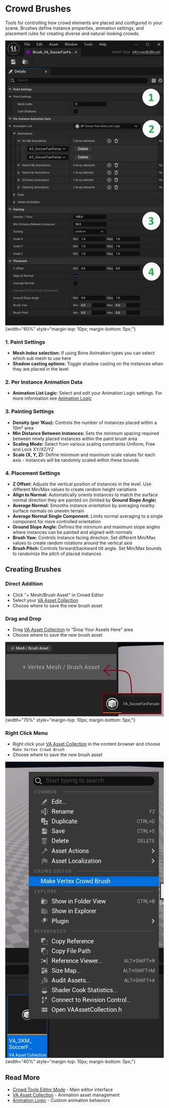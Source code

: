 # Crowd Brushes

Tools for controlling how crowd elements are placed and configured in your scene. Brushes define instance properties, animation settings, and placement rules for creating diverse and natural-looking crowds.

![Brush Overview](assets/crowd_brush_overview.jpg){width="60%" style="margin-top: 10px; margin-bottom: 5px;"}

### 1. Paint Settings
- **Mesh Index selection:** If using Bone Animation types you can select which sub mesh to use here
- **Shadow casting options:** Toggle shadow casting on the instances when they are placed in the level

### 2. Per Instance Animation Data
- **Animation List Logic:** Select and edit your Animation Logic settings. For more information see [Animation Logic](animation-logic.md)

### 3. Painting Settings
- **Density (per 1Kuu):** Controls the number of instances placed within a 10m² area
- **Min Distance Between Instances:** Sets the minimum spacing required between newly placed instances within the paint brush area
- **Scaling Mode:** Select from various scaling constraints Uniform, Free and Lock XY/XZ/YZ
- **Scale (X, Y, Z):** Define minimum and maximum scale values for each axis - instances will be randomly scaled within these bounds

### 4. Placement Settings
- **Z Offset:** Adjusts the vertical position of instances in the level. Use different Min/Max values to create random height variations
- **Align to Normal:** Automatically orients instances to match the surface normal direction they are painted on (limited by **Ground Slope Angle**)
- **Average Normal:** Smooths instance orientation by averaging nearby surface normals on uneven terrain
- **Average Normal Single Component:** Limits normal averaging to a single component for more controlled orientation
- **Ground Slope Angle:** Defines the minimum and maximum slope angles where instances can be painted and aligned with normals
- **Brush Yaw:** Controls instance facing direction. Set different Min/Max values to create random rotations around the vertical axis
- **Brush Pitch:** Controls forward/backward tilt angle. Set Min/Max bounds to randomize the pitch of placed instances

## Creating Brushes

### Direct Addition
- Click "+ Mesh/Brush Asset" in Crowd Editor
- Select your [VA Asset Collection](va-asset-collection.md)
- Choose where to save the new brush asset

### Drag and Drop
- Drag [VA Asset Collection](va-asset-collection.md) to "Drop Your Assets Here" area
- Choose where to save the new brush asset

![Add Brush](assets/crowd_add_brush.jpg){width="70%" style="margin-top: 10px; margin-bottom: 5px;"}

### Right Click Menu
- Right click your [VA Asset Collection](va-asset-collection.md) in the content browser and choose `Make Vertex Crowd Brush`
- Choose where to save the new brush asset

![Create Brush](assets/crowd_ed_brush_rightclick.jpg){width="40%" style="margin-top: 10px; margin-bottom: 5px;"}

## Read More

- [Crowd Tools Editor Mode](crowd-tools-editor-mode.md) - Main editor interface
- [VA Asset Collection](va-asset-collection.md) - Animation asset management
- [Animation Logic](animation-logic.md) - Custom animation behaviors
